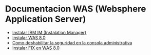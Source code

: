 # Documentacion WAS (Websphere Application Server)


* [Instalar IBM IM (Instalation Manager)](guia/instalacionim.rst)
* [Instalar WAS 8.0](guia/instalacionwas.rst)
* [Como deshabilitar la seguridad en la consola administrativa](guia/seguridad.rst)
* [Instalar FIX en WAS 8.0](guia/fixwas.rst)
